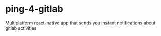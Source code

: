 # ping-4-gitlab

Multiplatform react-native app that sends you instant notifications about gitlab activities
